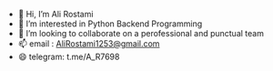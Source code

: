 - 👋 Hi, I’m Ali Rostami
- 👀 I’m interested in Python Backend Programming
- 💞️ I’m looking to collaborate on a perofessional and punctual team
- 📫 email : AliRostami1253@gmail.com
- 😄 telegram: t.me/A_R7698 
